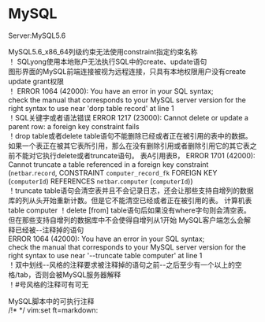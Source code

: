 # MySQL
Server:MySQL5.6
  
MySQL5.6_x86_64列级约束无法使用constraint指定约束名称  
！
SQLyong使用本地账户无法执行SQL中的create、update语句  
图形界面的MySQL前端连接被视为远程连接，只具有本地权限用户没有create update grant权限  
！
ERROR 1064 (42000): You have an error in your SQL syntax;  
check the manual that corresponds to your MySQL server version for the right
syntax to use near 'dorp table record' at line 1  
！SQL关键字或者语法错误
ERROR 1217 (23000): Cannot delete or update a parent row: a foreign key
constraint fails  
！drop table或者delete table语句不能删除已经或者正在被引用的表中的数据。  
如果一个表正在被其它表所引用，那么在没有删除引用或者删除引用它的其它表之前不能对它执行delete或者truncate语句。
表A引用表B，
ERROR 1701 (42000):  
Cannot truncate a table referenced in a foreign key constraint
(`netbar`.`record`, CONSTRAINT `computer_record_fk` FOREIGN KEY (`computerId`)
REFERENCES `netbar`.`computer` (`computerId`))  
！truncate table语句会清空表并且不会记录日志，还会让那些支持自增列的数据库的列从头开始重新计数。但是它不能清空已经或者正在被引用的表。
计算机表  
table computer
！delete [from] table语句后如果没有where字句则会清空表。但在那些支持自增列的数据库中不会使得自增列从1开始
MySQL客户端怎么会解释已经被--注释掉的语句  
ERROR 1064 (42000): You have an error in your SQL syntax;  
check the manual that corresponds to your MySQL server version for the right
syntax to use near '--truncate table computer' at line 1  
！双中划线--风格的注释要求被注释掉的语句之前--之后至少有一个以上的空格/tab，否则会被MySQL服务器解释  
！#号风格的注释可有可无
  
MySQL脚本中的可执行注释  
/!* */
vim:set ft=markdown:
